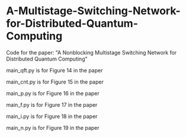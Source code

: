 # A-Multistage-Switching-Network-for-Distributed-Quantum-Computing
Code for the paper: "A Nonblocking Multistage Switching Network for Distributed Quantum Computing"


main_qft.py is for Figure 14 in the paper

main_cnt.py is for Figure 15 in the paper

main_p.py is for Figure 16 in the paper

main_f.py is for Figure 17 in the paper

main_i.py is for Figure 18 in the paper

main_n.py is for Figure 19 in the paper
